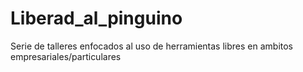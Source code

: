 # Liberad_al_pinguino
Serie de talleres enfocados al uso de herramientas libres en ambitos empresariales/particulares

